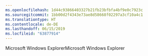 ```yaml
---
ms.openlocfilehash: 1d44c93866403327b21fb23bfbfa4bf9e0c7923c
ms.sourcegitcommit: 1bb00d2f4343e73ae8d58668f02297a3cf10a4c1
ms.translationtype: HT
ms.contentlocale: de-DE
ms.lasthandoff: 06/15/2019
ms.locfileid: "63877914"
---
```

<span data-ttu-id="76bb8-101">Microsoft Windows Explorer</span><span class="sxs-lookup"><span data-stu-id="76bb8-101">Microsoft Windows Explorer</span></span>